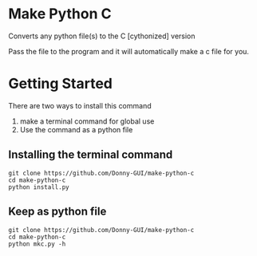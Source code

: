 
# Make Python C
Converts any python file(s) to the C [cythonized] version

Pass the file to the program and it will automatically make a c file for you.

# Getting Started
There are two ways to install this command
1. make a terminal command for global use
2. Use the command as a python file

## Installing the terminal command

```
git clone https://github.com/Donny-GUI/make-python-c
cd make-python-c
python install.py
```

## Keep as python file
```
git clone https://github.com/Donny-GUI/make-python-c
cd make-python-c
python mkc.py -h
```
